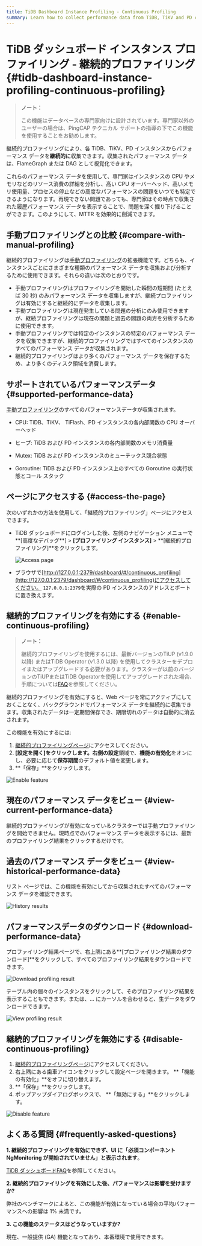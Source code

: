 ```yaml
---
title: TiDB Dashboard Instance Profiling - Continuous Profiling
summary: Learn how to collect performance data from TiDB, TiKV and PD continuously to reduce MTTR.
---
```


# TiDB ダッシュボード インスタンス プロファイリング - 継続的プロファイリング {#tidb-dashboard-instance-profiling-continuous-profiling}

> **ノート：**
>
> この機能はデータベースの専門家向けに設計されています。専門家以外のユーザーの場合は、PingCAP テクニカル サポートの指導の下でこの機能を使用することをお勧めします。

継続的プロファイリングにより、各 TiDB、TiKV、PD インスタンスからパフォーマンス データを**継続的に**収集できます。収集されたパフォーマンス データは、FlameGraph または DAG として視覚化できます。

これらのパフォーマンス データを使用して、専門家はインスタンスの CPU やメモリなどのリソース消費の詳細を分析し、高い CPU オーバーヘッド、高いメモリ使用量、プロセスの停止などの高度なパフォーマンスの問題をいつでも特定できるようになります。再現できない問題であっても、専門家はその時点で収集された履歴パフォーマンス データを表示することで、問題を深く掘り下げることができます。このようにして、MTTR を効果的に削減できます。

## 手動プロファイリングとの比較 {#compare-with-manual-profiling}

継続的プロファイリングは[手動プロファイリング](/dashboard/dashboard-profiling.md)の拡張機能です。どちらも、インスタンスごとにさまざまな種類のパフォーマンス データを収集および分析するために使用できます。それらの違いは次のとおりです。

-   手動プロファイリングはプロファイリングを開始した瞬間の短期間 (たとえば 30 秒) のみパフォーマンス データを収集しますが、継続プロファイリングは有効にすると継続的にデータを収集します。
-   手動プロファイリングは現在発生している問題の分析にのみ使用できますが、継続プロファイリングは現在の問題と過去の問題の両方を分析するために使用できます。
-   手動プロファイリングでは特定のインスタンスの特定のパフォーマンス データを収集できますが、継続的プロファイリングではすべてのインスタンスのすべてのパフォーマンス データが収集されます。
-   継続的プロファイリングはより多くのパフォーマンス データを保存するため、より多くのディスク領域を消費します。

## サポートされているパフォーマンスデータ {#supported-performance-data}

[手動プロファイリング](/dashboard/dashboard-profiling.md#supported-performance-data)のすべてのパフォーマンスデータが収集されます。

-   CPU: TiDB、TiKV、 TiFlash、PD インスタンスの各内部関数の CPU オーバーヘッド

-   ヒープ: TiDB および PD インスタンスの各内部関数のメモリ消費量

-   Mutex: TiDB および PD インスタンスのミューテックス競合状態

-   Goroutine: TiDB および PD インスタンス上のすべての Goroutine の実行状態とコール スタック

## ページにアクセスする {#access-the-page}

次のいずれかの方法を使用して、「継続的プロファイリング」ページにアクセスできます。

-   TiDB ダッシュボードにログインした後、左側のナビゲーション メニューで**[高度なデバッグ**] &gt; **[プロファイリング インスタンス]** &gt; **[継続的プロファイリング]**をクリックします。

    ![Access page](https://download.pingcap.com/images/docs/dashboard/dashboard-conprof-access.png)

-   ブラウザで[http://127.0.0.1:2379/dashboard/#/continuous_profiling](http://127.0.0.1:2379/dashboard/#/continuous_profiling)にアクセスしてください。 `127.0.0.1:2379`を実際の PD インスタンスのアドレスとポートに置き換えます。

## 継続的プロファイリングを有効にする {#enable-continuous-profiling}

> **ノート：**
>
> 継続的プロファイリングを使用するには、最新バージョンのTiUP (v1.9.0 以降) またはTiDB Operator (v1.3.0 以降) を使用してクラスターをデプロイまたはアップグレードする必要があります。クラスターが以前のバージョンのTiUPまたはTiDB Operatorを使用してアップグレードされた場合、手順については[FAQ](/dashboard/dashboard-faq.md#a-required-component-ngmonitoring-is-not-started-error-is-shown)を参照してください。

継続的プロファイリングを有効にすると、Web ページを常にアクティブにしておくことなく、バックグラウンドでパフォーマンス データを継続的に収集できます。収集されたデータは一定期間保存でき、期限切れのデータは自動的に消去されます。

この機能を有効にするには:

1.  [継続的プロファイリングページ](#access-the-page)にアクセスしてください。
2.  **[設定を開く]**をクリックします。右側の**設定**領域で、**機能の有効化**をオンにし、必要に応じて**保存期間**のデフォルト値を変更します。
3.  **「保存」**をクリックします。

![Enable feature](https://download.pingcap.com/images/docs/dashboard/dashboard-conprof-start.png)

## 現在のパフォーマンス データをビュー {#view-current-performance-data}

継続的プロファイリングが有効になっているクラスターでは手動プロファイリングを開始できません。現時点でのパフォーマンス データを表示するには、最新のプロファイリング結果をクリックするだけです。

## 過去のパフォーマンス データをビュー {#view-historical-performance-data}

リスト ページでは、この機能を有効にしてから収集されたすべてのパフォーマンス データを確認できます。

![History results](https://download.pingcap.com/images/docs/dashboard/dashboard-conprof-history.png)

## パフォーマンスデータのダウンロード {#download-performance-data}

プロファイリング結果ページで、右上隅にある**[プロファイリング結果のダウンロード]**をクリックして、すべてのプロファイリング結果をダウンロードできます。

![Download profiling result](https://download.pingcap.com/images/docs/dashboard/dashboard-conprof-download.png)

テーブル内の個々のインスタンスをクリックして、そのプロファイリング結果を表示することもできます。または、... にカーソルを合わせると、生データをダウンロードできます。

![View profiling result](https://download.pingcap.com/images/docs/dashboard/dashboard-conprof-single.png)

## 継続的プロファイリングを無効にする {#disable-continuous-profiling}

1.  [継続的プロファイリングページ](#access-the-page)にアクセスしてください。
2.  右上隅にある歯車アイコンをクリックして設定ページを開きます。 **「機能の有効化」**をオフに切り替えます。
3.  **「保存」**をクリックします。
4.  ポップアップダイアログボックスで、 **「無効にする」**をクリックします。

![Disable feature](https://download.pingcap.com/images/docs/dashboard/dashboard-conprof-stop.png)

## よくある質問 {#frequently-asked-questions}

**1. 継続的プロファイリングを有効にできず、UI に「必須コンポーネントNgMonitoring が開始されていません」と表示されます**。

[TiDB ダッシュボードFAQ](/dashboard/dashboard-faq.md#a-required-component-ngmonitoring-is-not-started-error-is-shown)を参照してください。

**2. 継続的プロファイリングを有効にした後、パフォーマンスは影響を受けますか?**

弊社のベンチマークによると、この機能が有効になっている場合の平均パフォーマンスへの影響は 1% 未満です。

**3. この機能のステータスはどうなっていますか?**

現在、一般提供 (GA) 機能となっており、本番環境で使用できます。
